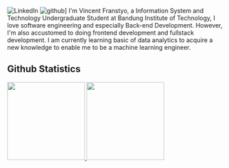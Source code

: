 ![LinkedIn](https://img.shields.io/badge/LinkedIn-#0A66C2?style=for-the-badge&logo=LinkedIn&logoColor=#0A66C2)
![github](https://img.shields.io/badge/GitHub-000000?style=for-the-badge&logo=GitHub&logoColor=white)]
I'm Vincent Franstyo, a Information System and Technology Undergraduate Student at Bandung Institute of Technology, I love software engineering and especially Back-end Development. However, I'm also accustomed to doing frontend development and fullstack development. I am currently learning basic of data analytics to acquire a new knowledge to enable me to be a machine learning engineer.

## Github Statistics
<p align="left">
<a href="https://github.com/penuliscode">
  <img height="180em" src="https://github-readme-stats-eight-theta.vercel.app/api?username=vincentfranstyo&show_icons=true&theme=algolia&include_all_commits=true&count_private=true"/>
  <img height="180em" src="https://github-readme-stats-eight-theta.vercel.app/api/top-langs/?username=vincentfranstyo&layout=compact&theme=algolia"/>
</a>
</p>


